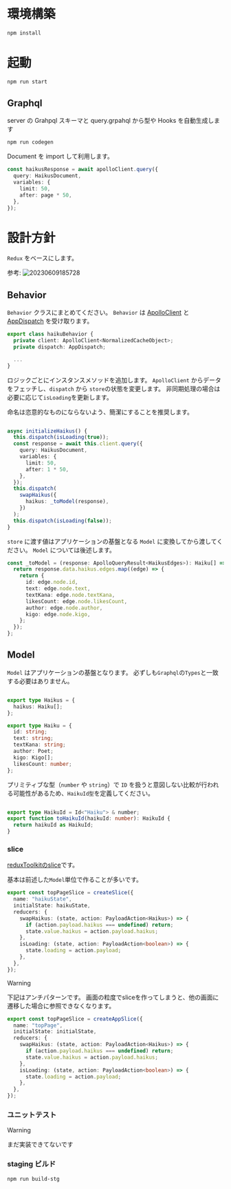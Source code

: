 # 環境構築

```zsh
npm install
```

# 起動

```zsh
npm run start
```

## Graphql

server の Grahpql スキーマと query.grpahql から型や Hooks を自動生成します

```zsh
npm run codegen
```

Document を import して利用します。

```typescript
const haikusResponse = await apolloClient.query({
  query: HaikusDocument,
  variables: {
    limit: 50,
    after: page * 50,
  },
});
```

# 設計方針

`Redux` をベースにします。

参考:
![20230609185728](https://github.com/tomoyukitanaka1171/haiku_com/assets/88293843/ab0037c0-e361-4566-963a-39b4432955df)

## Behavior

`Behavior` クラスにまとめてください。
`Behavior` は [ApolloClient](https://www.apollographql.com/docs/react/api/core/ApolloClient/) と [AppDispatch](https://redux-toolkit.js.org/rtk-query/usage-with-typescript#typing-dispatch-and-getstate) を受け取ります。

```typescript
export class haikuBehavior {
  private client: ApolloClient<NormalizedCacheObject>;
  private dispatch: AppDispatch;

  ...
}
```

ロジックごとにインスタンスメソッドを追加します。
`ApolloClient` からデータをフェッチし、`dispatch` から `store`の状態を変更します。
非同期処理の場合は必要に応じて`isLoading`を更新します。

命名は恣意的なものにならないよう、簡潔にすることを推奨します。

```typescript

async initializeHaikus() {
  this.dispatch(isLoading(true));
  const response = await this.client.query({
    query: HaikusDocument,
    variables: {
      limit: 50,
      after: 1 * 50,
    },
  });
  this.dispatch(
    swapHaikus({
      haikus: _toModel(response),
    })
  );
  this.dispatch(isLoading(false));
}

```

`store` に渡す値はアプリケーションの基盤となる `Model` に変換してから渡してください。
`Model` については後述します。

```typescript
const _toModel = (response: ApolloQueryResult<HaikusEdges>): Haiku[] => {
  return response.data.haikus.edges.map((edge) => {
    return {
      id: edge.node.id,
      text: edge.node.text,
      textKana: edge.node.textKana,
      likesCount: edge.node.likesCount,
      author: edge.node.author,
      kigo: edge.node.kigo,
    };
  });
};
```

## Model

`Model` はアプリケーションの基盤となります。
必ずしも`Graphql`の`Types`と一致する必要はありません。

```typescript

export type Haikus = {
  haikus: Haiku[];
};

export type Haiku = {
  id: string;
  text: string;
  textKana: string;
  author: Poet;
  kigo: Kigo[];
  likesCount: number;
};

```

プリミティブな型（`number` や `string`）で `ID` を扱うと意図しない比較が行われる可能性があるため、`HaikuId型`を定義してください。 

```typescript

export type HaikuId = Id<"Haiku"> & number;
export function toHaikuId(haikuId: number): HaikuId {
  return haikuId as HaikuId;
}

```

### slice

[reduxToolkitのslice](https://redux-toolkit.js.org/api/createSlice)です。

基本は前述した`Model`単位で作ることが多いです。

```typescript
export const topPageSlice = createSlice({
  name: "haikuState",
  initialState: haikuState,
  reducers: {
    swapHaikus: (state, action: PayloadAction<Haikus>) => {
      if (action.payload.haikus === undefined) return;
      state.value.haikus = action.payload.haikus;
    },
    isLoading: (state, action: PayloadAction<boolean>) => {
      state.loading = action.payload;
    },
  },
});
```

> [!Warning]
> 下記はアンチパターンです。
> 画面の粒度でsliceを作ってしまうと、他の画面に遷移した場合に参照できなくなります。

```typescript
export const topPageSlice = createAppSlice({
  name: "topPage",
  initialState: initialState,
  reducers: {
    swapHaikus: (state, action: PayloadAction<Haikus>) => {
      if (action.payload.haikus === undefined) return;
      state.value.haikus = action.payload.haikus;
    },
    isLoading: (state, action: PayloadAction<boolean>) => {
      state.loading = action.payload;
    },
  },
});
```

### ユニットテスト

> [!Warning]
> まだ実装できてないです

### staging ビルド

```
npm run build-stg
```
